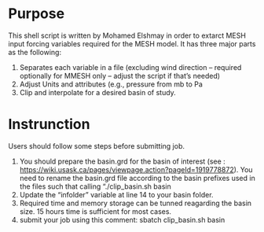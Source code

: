 # Purpose
This shell script is written by Mohamed Elshmay in order to extarct MESH input forcing variables required for the MESH model. It has three major parts as the following:

1) Separates each variable in a file (excluding wind direction – required optionally for MMESH only – adjust the script if that’s needed)
2) Adjust Units and attributes (e.g., pressure from mb to Pa 
3) Clip and interpolate for a desired basin of study. 

# Instrunction
Users should follow some steps before submitting job. 
1) You should prepare the basin.grd for the basin of interest (see : https://wiki.usask.ca/pages/viewpage.action?pageId=1919778872). You need to rename the basin.grd file according to the basin prefixes used in the files such that calling “./clip_basin.sh basin
2) Update the “infolder” variable at line 14 to your basin folder. 
3) Required time and memory storage can be tunned reagarding the basin size. 15 hours time is sufficient for most cases. 
4) submit your job using this comment: sbatch clip_basin.sh basin
